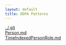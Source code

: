 ```yaml
---
layout: default
title: ODPA Patterns
---
```

  
[../.git](../.git)  
[Person.md](../Persons/NaturalPerson)  
[TimeIndexedPersonRole.md](../Time_indexed_person_role/TimeIndexedPersonRole)  
